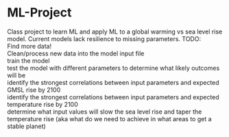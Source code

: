 # ML-Project
Class project to learn ML and apply ML to a global warming vs sea level rise model. Current models lack resilience to missing parameters.
TODO:  
Find more data!  
Clean/process new data into the model input file  
train the model  
test the model with different parameters to determine what likely outcomes will be  
identify the strongest correlations between input parameters and expected GMSL rise by 2100  
identify the strongest correlations between input parameters and expected temperature rise by 2100  
determine what input values will slow the sea level rise and taper the temperature rise (aka what do we need to achieve in what areas to get a stable planet)  

